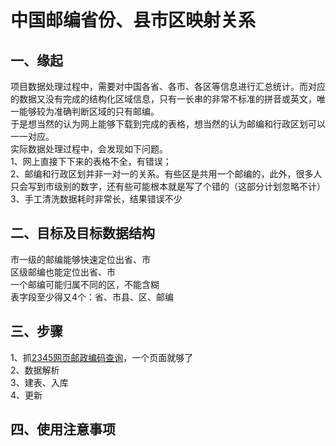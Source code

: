 # 中国邮编省份、县市区映射关系
## 一、缘起
项目数据处理过程中，需要对中国各省、各市、各区等信息进行汇总统计。而对应的数据又没有完成的结构化区域信息，只有一长串的非常不标准的拼音或英文，唯一能够较为准确判断区域的只有邮编。<br>
于是想当然的认为网上能够下载到完成的表格，想当然的认为邮编和行政区划可以一一对应。<br>
实际数据处理过程中，会发现如下问题。<br>
1、网上直接下下来的表格不全，有错误；<br>
2、邮编和行政区划并非一对一的关系。有些区是共用一个邮编的，此外，很多人只会写到市级别的数字，还有些可能根本就是写了个错的（这部分计划忽略不计）<br>
3、手工清洗数据耗时非常长，结果错误不少
## 二、目标及目标数据结构
市一级的邮编能够快速定位出省、市<br>
区级邮编也能定位出省、市<br>
一个邮编可能归属不同的区，不能含糊<br>
表字段至少得又4个：省、市县、区、邮编
## 三、步骤

1、抓<a href=http://tools.2345.com/yb.htm>2345网页邮政编码查询<a>，一个页面就够了<br>
2、数据解析<br>
3、建表、入库<br>
4、更新<br>
## 四、使用注意事项

